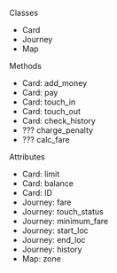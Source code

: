 Classes
* Card
* Journey
* Map

Methods
* Card: add_money
* Card: pay
* Card: touch_in
* Card: touch_out
* Card: check_history
* ??? charge_penalty
* ??? calc_fare

Attributes
* Card: limit
* Card: balance
* Card: ID
* Journey: fare
* Journey: touch_status
* Journey: minimum_fare
* Journey: start_loc
* Journey: end_loc
* Journey: history
* Map: zone

